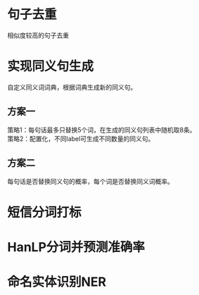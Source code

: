 # 句子去重
相似度较高的句子去重

# 实现同义句生成
自定义同义词词典，根据词典生成新的同义句。
## 方案一
策略1：每句话最多只替换5个词，在生成的同义句列表中随机取8条。  
策略2：配置化，不同label可生成不同数量的同义句。
## 方案二
每句话是否替换同义句的概率，每个词是否替换同义词概率。

# 短信分词打标

# HanLP分词并预测准确率

# 命名实体识别NER
